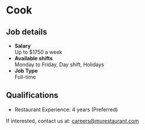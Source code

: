 # Cook

## Job details

- **Salary**  
Up to $1750 a week
- **Available shifts**  
Monday to Friday, Day shift, Holidays
- **Job Type**  
Full-time

## Qualifications

- Restaurant Experience: 4 years (Preferred)

If interested, contact us at: careers@murestaurant.com
